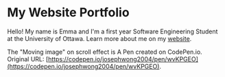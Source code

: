 # My Website Portfolio

Hello! My name is Emma and I'm a first year Software Engineering Student at the University of Ottawa.
Learn more about me on my [website](https://emma-t.github.io/Website/).

The "Moving image" on scroll effect is A Pen created on CodePen.io. Original URL: [https://codepen.io/josephwong2004/pen/wvKPGEO](https://codepen.io/josephwong2004/pen/wvKPGEO).

